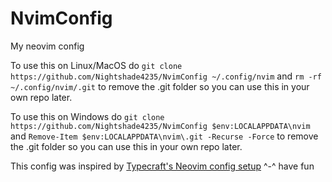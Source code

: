 # NvimConfig
My neovim config


To use this on Linux/MacOS do ```git clone https://github.com/Nightshade4235/NvimConfig ~/.config/nvim``` and ```rm -rf ~/.config/nvim/.git``` to remove the .git folder so you can use this in your own repo later.

To use this on Windows do ```git clone https://github.com/Nightshade4235/NvimConfig $env:LOCALAPPDATA\nvim``` and ```Remove-Item $env:LOCALAPPDATA\nvim\.git -Recurse -Force``` to remove the .git folder so you can use this in your own repo later.

This config was inspired by [Typecraft's Neovim config setup](https://www.youtube.com/watch?v=zHTeCSVAFNY) ^-^ have fun
